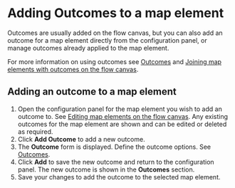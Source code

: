 # Adding Outcomes to a map element 

<head>
  <meta name="guidename" content="Flow"/>
  <meta name="context" content="GUID-d524e869-12d3-4f1f-b671-84872998773f"/>
</head>


Outcomes are usually added on the flow canvas, but you can also add an outcome for a map element directly from the configuration panel, or manage outcomes already applied to the map element.

For more information on using outcomes see [Outcomes](c-flo-Outcomes_4049ee93-d7e4-4bc0-ba33-88e523bf4d89.md) and [Joining map elements with outcomes on the flow canvas](c-flo-Canvas_Joining_Elements_dfc06eea-8adf-4baa-a35e-4e8a3d3b1e75.md).

## Adding an outcome to a map element 

1.  Open the configuration panel for the map element you wish to add an outcome to. See [Editing map elements on the flow canvas](c-flo-Canvas_Editing_Elements_656a364c-879f-4153-8ee5-b19e47dca8f5.md). Any existing outcomes for the map element are shown and can be edited or deleted as required.
2.  Click **Add Outcome** to add a new outcome.
3.  The **Outcome** form is displayed. Define the outcome options. See [Outcomes](c-flo-Outcomes_4049ee93-d7e4-4bc0-ba33-88e523bf4d89.md).
4.  Click **Add** to save the new outcome and return to the configuration panel. The new outcome is shown in the **Outcomes** section.
5.  Save your changes to add the outcome to the selected map element.